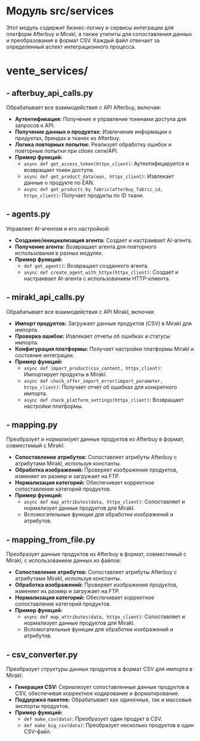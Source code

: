 # Модуль src/services

Этот модуль содержит бизнес-логику и сервисы интеграции для платформ Afterbuy и Mirakl, а также утилиты для сопоставления данных и преобразования в формат CSV. Каждый файл отвечает за определенный аспект интеграционного процесса.

# vente_services/

## - afterbuy_api_calls.py
Обрабатывает все взаимодействия с API Afterbuy, включая:
- **Аутентификация:** Получение и управление токенами доступа для запросов к API.
- **Получение данных о продуктах:** Извлечение информации о продуктах, брендах и тканях из Afterbuy.
- **Логика повторных попыток:** Реализует обработку ошибок и повторные попытки при сбоях сети/API.
- **Пример функций:**
  - `async def get_access_token(httpx_client)`: Аутентифицируется и возвращает токен доступа.
  - `async def get_product_data(ean, httpx_client)`: Извлекает данные о продукте по EAN.
  - `async def get_products_by_fabric(afterbuy_fabric_id, httpx_client)`: Получает продукты по ID ткани.

## - agents.py
Управляет AI-агентом и его настройкой:
- **Создание/инициализация агента:** Создает и настраивает AI-агента.
- **Получение агента:** Возвращает агента для повторного использования в разных модулях.
- **Пример функций:**
  - `def get_agent()`: Возвращает созданного агента.
  - `async def create_agent_with_httpx(httpx_client)`: Создает и настраивает AI-агента с использованием HTTP-клиента.

## - mirakl_api_calls.py
Обрабатывает все взаимодействия с API Mirakl, включая:
- **Импорт продуктов:** Загружает данные продуктов (CSV) в Mirakl для импорта.
- **Проверка ошибок:** Извлекает отчеты об ошибках и статусы импорта.
- **Конфигурация платформы:** Получает настройки платформы Mirakl и состояние интеграции.
- **Пример функций:**
  - `async def import_product(csv_content, httpx_client)`: Импортирует продукты в Mirakl.
  - `async def check_offer_import_error(import_parameter, httpx_client)`: Получает отчет об ошибках для конкретного импорта.
  - `async def check_platform_settings(httpx_client)`: Возвращает настройки платформы.

## - mapping.py
Преобразует и нормализует данные продуктов из Afterbuy в формат, совместимый с Mirakl:
- **Сопоставление атрибутов:** Сопоставляет атрибуты Afterbuy с атрибутами Mirakl, используя константы.
- **Обработка изображений:** Проверяет изображения продуктов, изменяет их размер и загружает на FTP.
- **Нормализация категорий:** Обеспечивает корректное сопоставление категорий продуктов.
- **Пример функций:**
  - `async def map_attributes(data, httpx_client)`: Сопоставляет и нормализует данные продуктов для Mirakl.
  - Вспомогательные функции для обработки изображений и атрибутов.

## - mapping_from_file.py
Преобразует данные продуктов из Afterbuy в формат, совместимый с Mirakl, с использованием данных из файлов:
- **Сопоставление атрибутов:** Сопоставляет атрибуты Afterbuy с атрибутами Mirakl, используя константы.
- **Обработка изображений:** Проверяет изображения продуктов, изменяет их размер и загружает на FTP.
- **Нормализация категорий:** Обеспечивает корректное сопоставление категорий продуктов.
- **Пример функций:**
  - `async def map_attributes(data, httpx_client)`: Сопоставляет и нормализует данные продуктов для Mirakl.
  - Вспомогательные функции для обработки изображений и атрибутов.

## - csv_converter.py
Преобразует структуры данных продуктов в формат CSV для импорта в Mirakl:
- **Генерация CSV:** Сериализует сопоставленные данные продуктов в CSV, обеспечивая корректное кодирование и форматирование.
- **Поддержка пакетов:** Обрабатывает как одиночные, так и массовые экспорты продуктов.
- **Пример функций:**
  - `def make_csv(data)`: Преобразует один продукт в CSV.
  - `def make_big_csv(data)`: Преобразует несколько продуктов в один CSV-файл.